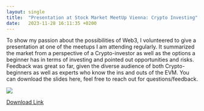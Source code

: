 ```yaml
---
layout: single
title:  "Presentation at Stock Market MeetUp Vienna: Crypto Investing"
date:   2023-11-28 16:11:35 +0200
---
```


To show my passion about the possibilities of Web3, I volunteered to give a presentation at one of the meetups I am attending regularly. It summarized the market from a perspective of a Crypto-investor as well
as the options a beginner has in terms of investing and pointed out opportunities and risks. Feedback was great so far, given the diverse audience of both Crypto-beginners as well as experts
who know the ins and outs of the EVM. You can download the slides here, feel free to reach out for questions/feedback. 

![](/assets/images/stock_market.jpeg)

[Download Link](https://github.com/phil3k3/philiplimbeck.dev/blob/main/files/CryptoInvesting.pdf?raw=true)
